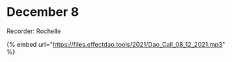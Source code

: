 # December 8

Recorder: Rochelle

{% embed url="https://files.effectdao.tools/2021/Dao_Call_08_12_2021.mp3" %}
